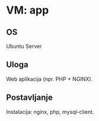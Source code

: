 ﻿# VM: app

## OS
Ubuntu Server

## Uloga
Web aplikacija (npr. PHP + NGINX).

## Postavljanje
Instalacija: nginx, php, mysql-client.
